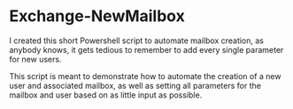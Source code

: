 # Exchange-NewMailbox
I created this short Powershell script to automate mailbox creation, as anybody knows, it gets tedious to remember to add every single parameter for new users.

This script is meant to demonstrate how to automate the creation of a new user and associated mailbox, as well as setting all parameters for the mailbox and user based on as little input as possible.

